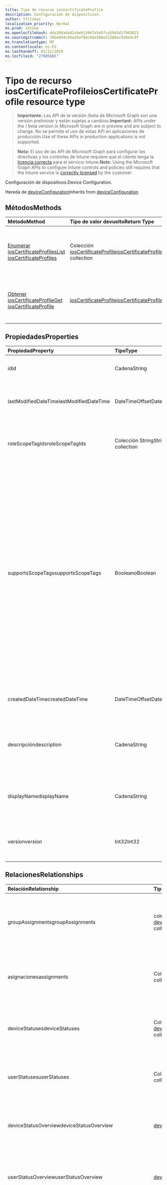 ```yaml
---
title: Tipo de recurso iosCertificateProfile
description: Configuración de dispositivos.
author: tfitzmac
localization_priority: Normal
ms.prod: intune
ms.openlocfilehash: dda308ada91cbeb13947a5e5fca5945d1f903821
ms.sourcegitcommit: 36be044c89a19af84c93e586e22200ec919e4c9f
ms.translationtype: MT
ms.contentlocale: es-ES
ms.lasthandoff: 01/12/2019
ms.locfileid: "27985665"
---
```

# <a name="ioscertificateprofile-resource-type"></a><span data-ttu-id="cb99b-103">Tipo de recurso iosCertificateProfile</span><span class="sxs-lookup"><span data-stu-id="cb99b-103">iosCertificateProfile resource type</span></span>

> <span data-ttu-id="cb99b-104">**Importante:** Las API de la versión /beta de Microsoft Graph son una versión preliminar y están sujetas a cambios.</span><span class="sxs-lookup"><span data-stu-id="cb99b-104">**Important:** APIs under the / beta version in Microsoft Graph are in preview and are subject to change.</span></span> <span data-ttu-id="cb99b-105">No se permite el uso de estas API en aplicaciones de producción.</span><span class="sxs-lookup"><span data-stu-id="cb99b-105">Use of these APIs in production applications is not supported.</span></span>

> <span data-ttu-id="cb99b-106">**Nota:** El uso de las API de Microsoft Graph para configurar las directivas y los controles de Intune requiere que el cliente tenga la [licencia correcta](https://go.microsoft.com/fwlink/?linkid=839381) para el servicio Intune.</span><span class="sxs-lookup"><span data-stu-id="cb99b-106">**Note:** Using the Microsoft Graph APIs to configure Intune controls and policies still requires that the Intune service is [correctly licensed](https://go.microsoft.com/fwlink/?linkid=839381) by the customer.</span></span>

<span data-ttu-id="cb99b-107">Configuración de dispositivos.</span><span class="sxs-lookup"><span data-stu-id="cb99b-107">Device Configuration.</span></span>

<span data-ttu-id="cb99b-108">Hereda de [deviceConfiguration](../resources/intune-deviceconfig-deviceconfiguration.md)</span><span class="sxs-lookup"><span data-stu-id="cb99b-108">Inherits from [deviceConfiguration](../resources/intune-deviceconfig-deviceconfiguration.md)</span></span>

## <a name="methods"></a><span data-ttu-id="cb99b-109">Métodos</span><span class="sxs-lookup"><span data-stu-id="cb99b-109">Methods</span></span>
|<span data-ttu-id="cb99b-110">Método</span><span class="sxs-lookup"><span data-stu-id="cb99b-110">Method</span></span>|<span data-ttu-id="cb99b-111">Tipo de valor devuelto</span><span class="sxs-lookup"><span data-stu-id="cb99b-111">Return Type</span></span>|<span data-ttu-id="cb99b-112">Descripción</span><span class="sxs-lookup"><span data-stu-id="cb99b-112">Description</span></span>|
|:---|:---|:---|
|[<span data-ttu-id="cb99b-113">Enumerar iosCertificateProfiles</span><span class="sxs-lookup"><span data-stu-id="cb99b-113">List iosCertificateProfiles</span></span>](../api/intune-deviceconfig-ioscertificateprofile-list.md)|<span data-ttu-id="cb99b-114">Colección [iosCertificateProfile](../resources/intune-deviceconfig-ioscertificateprofile.md)</span><span class="sxs-lookup"><span data-stu-id="cb99b-114">[iosCertificateProfile](../resources/intune-deviceconfig-ioscertificateprofile.md) collection</span></span>|<span data-ttu-id="cb99b-115">Enumere las propiedades y las relaciones de los objetos [iosCertificateProfile](../resources/intune-deviceconfig-ioscertificateprofile.md).</span><span class="sxs-lookup"><span data-stu-id="cb99b-115">List properties and relationships of the [iosCertificateProfile](../resources/intune-deviceconfig-ioscertificateprofile.md) objects.</span></span>|
|[<span data-ttu-id="cb99b-116">Obtener iosCertificateProfile</span><span class="sxs-lookup"><span data-stu-id="cb99b-116">Get iosCertificateProfile</span></span>](../api/intune-deviceconfig-ioscertificateprofile-get.md)|[<span data-ttu-id="cb99b-117">iosCertificateProfile</span><span class="sxs-lookup"><span data-stu-id="cb99b-117">iosCertificateProfile</span></span>](../resources/intune-deviceconfig-ioscertificateprofile.md)|<span data-ttu-id="cb99b-118">Lea las propiedades y las relaciones del objeto [iosCertificateProfile](../resources/intune-deviceconfig-ioscertificateprofile.md).</span><span class="sxs-lookup"><span data-stu-id="cb99b-118">Read properties and relationships of the [iosCertificateProfile](../resources/intune-deviceconfig-ioscertificateprofile.md) object.</span></span>|

## <a name="properties"></a><span data-ttu-id="cb99b-119">Propiedades</span><span class="sxs-lookup"><span data-stu-id="cb99b-119">Properties</span></span>
|<span data-ttu-id="cb99b-120">Propiedad</span><span class="sxs-lookup"><span data-stu-id="cb99b-120">Property</span></span>|<span data-ttu-id="cb99b-121">Tipo</span><span class="sxs-lookup"><span data-stu-id="cb99b-121">Type</span></span>|<span data-ttu-id="cb99b-122">Descripción</span><span class="sxs-lookup"><span data-stu-id="cb99b-122">Description</span></span>|
|:---|:---|:---|
|<span data-ttu-id="cb99b-123">id</span><span class="sxs-lookup"><span data-stu-id="cb99b-123">id</span></span>|<span data-ttu-id="cb99b-124">Cadena</span><span class="sxs-lookup"><span data-stu-id="cb99b-124">String</span></span>|<span data-ttu-id="cb99b-125">Clave de la entidad.</span><span class="sxs-lookup"><span data-stu-id="cb99b-125">Key of the entity.</span></span> <span data-ttu-id="cb99b-126">Heredado de [deviceConfiguration](../resources/intune-deviceconfig-deviceconfiguration.md)</span><span class="sxs-lookup"><span data-stu-id="cb99b-126">Inherited from [deviceConfiguration](../resources/intune-deviceconfig-deviceconfiguration.md)</span></span>|
|<span data-ttu-id="cb99b-127">lastModifiedDateTime</span><span class="sxs-lookup"><span data-stu-id="cb99b-127">lastModifiedDateTime</span></span>|<span data-ttu-id="cb99b-128">DateTimeOffset</span><span class="sxs-lookup"><span data-stu-id="cb99b-128">DateTimeOffset</span></span>|<span data-ttu-id="cb99b-129">Fecha y hora en la que se modificó el objeto por última vez.</span><span class="sxs-lookup"><span data-stu-id="cb99b-129">DateTime the object was last modified.</span></span> <span data-ttu-id="cb99b-130">Heredado de [deviceConfiguration](../resources/intune-deviceconfig-deviceconfiguration.md)</span><span class="sxs-lookup"><span data-stu-id="cb99b-130">Inherited from [deviceConfiguration](../resources/intune-deviceconfig-deviceconfiguration.md)</span></span>|
|<span data-ttu-id="cb99b-131">roleScopeTagIds</span><span class="sxs-lookup"><span data-stu-id="cb99b-131">roleScopeTagIds</span></span>|<span data-ttu-id="cb99b-132">Colección String</span><span class="sxs-lookup"><span data-stu-id="cb99b-132">String collection</span></span>|<span data-ttu-id="cb99b-133">Lista de etiquetas de ámbito para esta instancia de entidad.</span><span class="sxs-lookup"><span data-stu-id="cb99b-133">List of Scope Tags for this Entity instance.</span></span> <span data-ttu-id="cb99b-134">Heredado de [deviceConfiguration](../resources/intune-deviceconfig-deviceconfiguration.md)</span><span class="sxs-lookup"><span data-stu-id="cb99b-134">Inherited from [deviceConfiguration](../resources/intune-deviceconfig-deviceconfiguration.md)</span></span>|
|<span data-ttu-id="cb99b-135">supportsScopeTags</span><span class="sxs-lookup"><span data-stu-id="cb99b-135">supportsScopeTags</span></span>|<span data-ttu-id="cb99b-136">Booleano</span><span class="sxs-lookup"><span data-stu-id="cb99b-136">Boolean</span></span>|<span data-ttu-id="cb99b-137">Indica si la configuración del dispositivo subyacente admite la asignación de etiquetas de ámbito.</span><span class="sxs-lookup"><span data-stu-id="cb99b-137">Indicates whether or not the underlying Device Configuration supports the assignment of scope tags.</span></span> <span data-ttu-id="cb99b-138">No se permite la asignación a la propiedad ScopeTags cuando este valor es false y entidades no estará visibles para los usuarios con ámbito.</span><span class="sxs-lookup"><span data-stu-id="cb99b-138">Assigning to the ScopeTags property is not allowed when this value is false and entities will not be visible to scoped users.</span></span> <span data-ttu-id="cb99b-139">Esto se produce para las directivas de heredado creadas en Silverlight y se puede resolver por eliminar y volver a crear la directiva en el Portal de Azure.</span><span class="sxs-lookup"><span data-stu-id="cb99b-139">This occurs for Legacy policies created in Silverlight and can be resolved by deleting and recreating the policy in the Azure Portal.</span></span> <span data-ttu-id="cb99b-140">Esta propiedad es de sólo lectura.</span><span class="sxs-lookup"><span data-stu-id="cb99b-140">This property is read-only.</span></span> <span data-ttu-id="cb99b-141">Heredado de [deviceConfiguration](../resources/intune-deviceconfig-deviceconfiguration.md)</span><span class="sxs-lookup"><span data-stu-id="cb99b-141">Inherited from [deviceConfiguration](../resources/intune-deviceconfig-deviceconfiguration.md)</span></span>|
|<span data-ttu-id="cb99b-142">createdDateTime</span><span class="sxs-lookup"><span data-stu-id="cb99b-142">createdDateTime</span></span>|<span data-ttu-id="cb99b-143">DateTimeOffset</span><span class="sxs-lookup"><span data-stu-id="cb99b-143">DateTimeOffset</span></span>|<span data-ttu-id="cb99b-144">Fecha y hora en la que se creó el objeto.</span><span class="sxs-lookup"><span data-stu-id="cb99b-144">DateTime the object was created.</span></span> <span data-ttu-id="cb99b-145">Heredado de [deviceConfiguration](../resources/intune-deviceconfig-deviceconfiguration.md)</span><span class="sxs-lookup"><span data-stu-id="cb99b-145">Inherited from [deviceConfiguration](../resources/intune-deviceconfig-deviceconfiguration.md)</span></span>|
|<span data-ttu-id="cb99b-146">descripción</span><span class="sxs-lookup"><span data-stu-id="cb99b-146">description</span></span>|<span data-ttu-id="cb99b-147">Cadena</span><span class="sxs-lookup"><span data-stu-id="cb99b-147">String</span></span>|<span data-ttu-id="cb99b-148">Descripción proporcionada por el administrador de la configuración del dispositivo.</span><span class="sxs-lookup"><span data-stu-id="cb99b-148">Admin provided description of the Device Configuration.</span></span> <span data-ttu-id="cb99b-149">Heredado de [deviceConfiguration](../resources/intune-deviceconfig-deviceconfiguration.md)</span><span class="sxs-lookup"><span data-stu-id="cb99b-149">Inherited from [deviceConfiguration](../resources/intune-deviceconfig-deviceconfiguration.md)</span></span>|
|<span data-ttu-id="cb99b-150">displayName</span><span class="sxs-lookup"><span data-stu-id="cb99b-150">displayName</span></span>|<span data-ttu-id="cb99b-151">Cadena</span><span class="sxs-lookup"><span data-stu-id="cb99b-151">String</span></span>|<span data-ttu-id="cb99b-152">Nombre proporcionado por el administrador de la configuración del dispositivo.</span><span class="sxs-lookup"><span data-stu-id="cb99b-152">Admin provided name of the device configuration.</span></span> <span data-ttu-id="cb99b-153">Heredado de [deviceConfiguration](../resources/intune-deviceconfig-deviceconfiguration.md)</span><span class="sxs-lookup"><span data-stu-id="cb99b-153">Inherited from [deviceConfiguration](../resources/intune-deviceconfig-deviceconfiguration.md)</span></span>|
|<span data-ttu-id="cb99b-154">version</span><span class="sxs-lookup"><span data-stu-id="cb99b-154">version</span></span>|<span data-ttu-id="cb99b-155">Int32</span><span class="sxs-lookup"><span data-stu-id="cb99b-155">Int32</span></span>|<span data-ttu-id="cb99b-156">Versión de la configuración del dispositivo.</span><span class="sxs-lookup"><span data-stu-id="cb99b-156">Version of the device configuration.</span></span> <span data-ttu-id="cb99b-157">Heredado de [deviceConfiguration](../resources/intune-deviceconfig-deviceconfiguration.md)</span><span class="sxs-lookup"><span data-stu-id="cb99b-157">Inherited from [deviceConfiguration](../resources/intune-deviceconfig-deviceconfiguration.md)</span></span>|

## <a name="relationships"></a><span data-ttu-id="cb99b-158">Relaciones</span><span class="sxs-lookup"><span data-stu-id="cb99b-158">Relationships</span></span>
|<span data-ttu-id="cb99b-159">Relación</span><span class="sxs-lookup"><span data-stu-id="cb99b-159">Relationship</span></span>|<span data-ttu-id="cb99b-160">Tipo</span><span class="sxs-lookup"><span data-stu-id="cb99b-160">Type</span></span>|<span data-ttu-id="cb99b-161">Descripción</span><span class="sxs-lookup"><span data-stu-id="cb99b-161">Description</span></span>|
|:---|:---|:---|
|<span data-ttu-id="cb99b-162">groupAssignments</span><span class="sxs-lookup"><span data-stu-id="cb99b-162">groupAssignments</span></span>|<span data-ttu-id="cb99b-163">colección de [deviceConfigurationGroupAssignment](../resources/intune-deviceconfig-deviceconfigurationgroupassignment.md)</span><span class="sxs-lookup"><span data-stu-id="cb99b-163">[deviceConfigurationGroupAssignment](../resources/intune-deviceconfig-deviceconfigurationgroupassignment.md) collection</span></span>|<span data-ttu-id="cb99b-164">La lista de asignaciones de grupo para el perfil de configuración del dispositivo.</span><span class="sxs-lookup"><span data-stu-id="cb99b-164">The list of group assignments for the device configuration profile.</span></span> <span data-ttu-id="cb99b-165">Heredado de [deviceConfiguration](../resources/intune-deviceconfig-deviceconfiguration.md)</span><span class="sxs-lookup"><span data-stu-id="cb99b-165">Inherited from [deviceConfiguration](../resources/intune-deviceconfig-deviceconfiguration.md)</span></span>|
|<span data-ttu-id="cb99b-166">asignaciones</span><span class="sxs-lookup"><span data-stu-id="cb99b-166">assignments</span></span>|<span data-ttu-id="cb99b-167">Colección [deviceConfigurationAssignment](../resources/intune-deviceconfig-deviceconfigurationassignment.md)</span><span class="sxs-lookup"><span data-stu-id="cb99b-167">[deviceConfigurationAssignment](../resources/intune-deviceconfig-deviceconfigurationassignment.md) collection</span></span>|<span data-ttu-id="cb99b-168">La lista de tareas para el perfil de configuración del dispositivo.</span><span class="sxs-lookup"><span data-stu-id="cb99b-168">The list of assignments for the device configuration profile.</span></span> <span data-ttu-id="cb99b-169">Heredado de [deviceConfiguration](../resources/intune-deviceconfig-deviceconfiguration.md)</span><span class="sxs-lookup"><span data-stu-id="cb99b-169">Inherited from [deviceConfiguration](../resources/intune-deviceconfig-deviceconfiguration.md)</span></span>|
|<span data-ttu-id="cb99b-170">deviceStatuses</span><span class="sxs-lookup"><span data-stu-id="cb99b-170">deviceStatuses</span></span>|<span data-ttu-id="cb99b-171">Colección [deviceConfigurationDeviceStatus](../resources/intune-deviceconfig-deviceconfigurationdevicestatus.md)</span><span class="sxs-lookup"><span data-stu-id="cb99b-171">[deviceConfigurationDeviceStatus](../resources/intune-deviceconfig-deviceconfigurationdevicestatus.md) collection</span></span>|<span data-ttu-id="cb99b-172">Estado de instalación de configuración del dispositivo por dispositivo.</span><span class="sxs-lookup"><span data-stu-id="cb99b-172">Device configuration installation status by device.</span></span> <span data-ttu-id="cb99b-173">Heredado de [deviceConfiguration](../resources/intune-deviceconfig-deviceconfiguration.md)</span><span class="sxs-lookup"><span data-stu-id="cb99b-173">Inherited from [deviceConfiguration](../resources/intune-deviceconfig-deviceconfiguration.md)</span></span>|
|<span data-ttu-id="cb99b-174">userStatuses</span><span class="sxs-lookup"><span data-stu-id="cb99b-174">userStatuses</span></span>|<span data-ttu-id="cb99b-175">Colección [deviceConfigurationUserStatus](../resources/intune-deviceconfig-deviceconfigurationuserstatus.md)</span><span class="sxs-lookup"><span data-stu-id="cb99b-175">[deviceConfigurationUserStatus](../resources/intune-deviceconfig-deviceconfigurationuserstatus.md) collection</span></span>|<span data-ttu-id="cb99b-176">Estado de instalación de configuración de dispositivo por usuario.</span><span class="sxs-lookup"><span data-stu-id="cb99b-176">Device configuration installation status by user.</span></span> <span data-ttu-id="cb99b-177">Heredado de [deviceConfiguration](../resources/intune-deviceconfig-deviceconfiguration.md)</span><span class="sxs-lookup"><span data-stu-id="cb99b-177">Inherited from [deviceConfiguration](../resources/intune-deviceconfig-deviceconfiguration.md)</span></span>|
|<span data-ttu-id="cb99b-178">deviceStatusOverview</span><span class="sxs-lookup"><span data-stu-id="cb99b-178">deviceStatusOverview</span></span>|[<span data-ttu-id="cb99b-179">deviceConfigurationDeviceOverview</span><span class="sxs-lookup"><span data-stu-id="cb99b-179">deviceConfigurationDeviceOverview</span></span>](../resources/intune-deviceconfig-deviceconfigurationdeviceoverview.md)|<span data-ttu-id="cb99b-180">Información general sobre el estado de dispositivos de la configuración de dispositivo. Heredado de [deviceConfiguration](../resources/intune-deviceconfig-deviceconfiguration.md)</span><span class="sxs-lookup"><span data-stu-id="cb99b-180">Device Configuration devices status overview Inherited from [deviceConfiguration](../resources/intune-deviceconfig-deviceconfiguration.md)</span></span>|
|<span data-ttu-id="cb99b-181">userStatusOverview</span><span class="sxs-lookup"><span data-stu-id="cb99b-181">userStatusOverview</span></span>|[<span data-ttu-id="cb99b-182">deviceConfigurationUserOverview</span><span class="sxs-lookup"><span data-stu-id="cb99b-182">deviceConfigurationUserOverview</span></span>](../resources/intune-deviceconfig-deviceconfigurationuseroverview.md)|<span data-ttu-id="cb99b-183">Información general sobre el estado de usuarios de la configuración de dispositivo. Heredado de [deviceConfiguration](../resources/intune-deviceconfig-deviceconfiguration.md)</span><span class="sxs-lookup"><span data-stu-id="cb99b-183">Device Configuration users status overview Inherited from [deviceConfiguration](../resources/intune-deviceconfig-deviceconfiguration.md)</span></span>|
|<span data-ttu-id="cb99b-184">deviceSettingStateSummaries</span><span class="sxs-lookup"><span data-stu-id="cb99b-184">deviceSettingStateSummaries</span></span>|<span data-ttu-id="cb99b-185">Colección [settingStateDeviceSummary](../resources/intune-deviceconfig-settingstatedevicesummary.md)</span><span class="sxs-lookup"><span data-stu-id="cb99b-185">[settingStateDeviceSummary](../resources/intune-deviceconfig-settingstatedevicesummary.md) collection</span></span>|<span data-ttu-id="cb99b-186">Resumen de dispositivo sobre el estado de configuración de la configuración de dispositivo. Heredado de [deviceConfiguration](../resources/intune-deviceconfig-deviceconfiguration.md)</span><span class="sxs-lookup"><span data-stu-id="cb99b-186">Device Configuration Setting State Device Summary Inherited from [deviceConfiguration](../resources/intune-deviceconfig-deviceconfiguration.md)</span></span>|

## <a name="json-representation"></a><span data-ttu-id="cb99b-187">Representación JSON</span><span class="sxs-lookup"><span data-stu-id="cb99b-187">JSON Representation</span></span>
<span data-ttu-id="cb99b-188">Aquí tiene una representación JSON del recurso.</span><span class="sxs-lookup"><span data-stu-id="cb99b-188">Here is a JSON representation of the resource.</span></span>
<!-- {
  "blockType": "resource",
  "keyProperty": "id",
  "@odata.type": "microsoft.graph.iosCertificateProfile"
}
-->
``` json
{
  "@odata.type": "#microsoft.graph.iosCertificateProfile",
  "id": "String (identifier)",
  "lastModifiedDateTime": "String (timestamp)",
  "roleScopeTagIds": [
    "String"
  ],
  "supportsScopeTags": true,
  "createdDateTime": "String (timestamp)",
  "description": "String",
  "displayName": "String",
  "version": 1024
}
```





